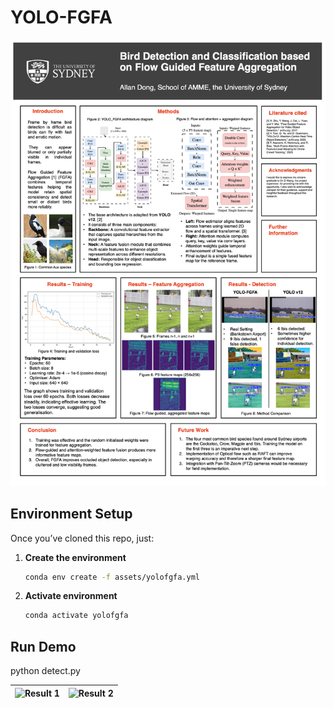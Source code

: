 # YOLO-FGFA

![Research Poster](/assets/Poster.png)

## Environment Setup

Once you’ve cloned this repo, just:

1. **Create the environment**  
   ```bash
   conda env create -f assets/yolofgfa.yml
   
2. **Activate environment**
    ```bash
    conda activate yolofgfa

## Run Demo

python detect.py

| ![Result 1](assets/v18_loss.png) | ![Result 2](assets/demo_result.PNG) |
|:-----------------------------:|:-----------------------------:|
